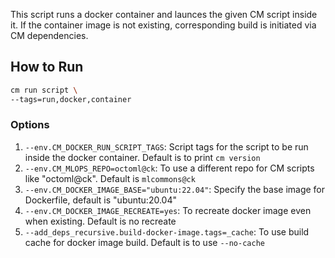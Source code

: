 This script runs a docker container and launces the given CM script inside it. 
If the container image is not existing, corresponding build is initiated via CM dependencies.

## How to Run
```bash
cm run script \
--tags=run,docker,container
```
### Options
1. `--env.CM_DOCKER_RUN_SCRIPT_TAGS`: Script tags for the script to be run inside the docker container. Default is to print `cm version`
2. `--env.CM_MLOPS_REPO=octoml@ck`: To use a different repo for CM scripts like "octoml@ck". Default is `mlcommons@ck`
3. `--env.CM_DOCKER_IMAGE_BASE="ubuntu:22.04"`: Specify the base image for Dockerfile, default is "ubuntu:20.04" 
4. `--env.CM_DOCKER_IMAGE_RECREATE=yes`: To recreate docker image even when existing. Default is no recreate
5. `--add_deps_recursive.build-docker-image.tags=_cache`: To use build cache for docker image build. Default is to use `--no-cache`
